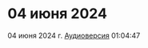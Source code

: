 # 04 июня 2024

04 июня 2024 г. [Аудиоверсия](https://www.youtube.com/watch?v=_CFswWEGnts) 01:04:47
